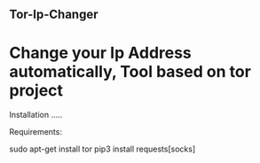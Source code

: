    ## Tor-Ip-Changer

# Change your Ip Address automatically, Tool based on tor project

Installation .....

Requirements:

sudo apt-get install tor pip3 install requests[socks]
         
         
